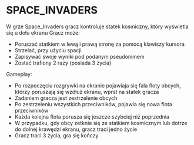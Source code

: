 # SPACE_INVADERS

W grze Space_Invaders gracz kontroluje statek kosmiczny, który wyświetla się u dołu ekranu
Gracz może: 
  * Poruszać statkiem w lewą i prawą stronę za pomocą klawiszy kursora 
  * Strzelać, przy użyciu spacji
  * Zapisywać swoje wyniki pod podanym pseudonimem
  * Zostać trafiony 2 razy (posiada 3 życia)

Gameplay:
  * Po rozpoczęciu rozgrywki na ekranie pojawiaja się fala floty obcych, którzy poruszają się wzdłuż ekranu, wprst na statek gracza
  * Zadaniem gracza jest zestrzelenie obcych
  * Po zestrzeleniu wszystkich przeciwników, pojawia się nowa flota przeciwników
  * Każda kolejna flota porusza się jeszcze szybciej niż poprzednia
  * W przypadku, gdy obcy zetknie się ze statkiem kosmicznym lub dotrze do dolnej krawędzi ekranu, gracz traci jedno życie
  * Gracz traci 3 życia, gra się kończy
